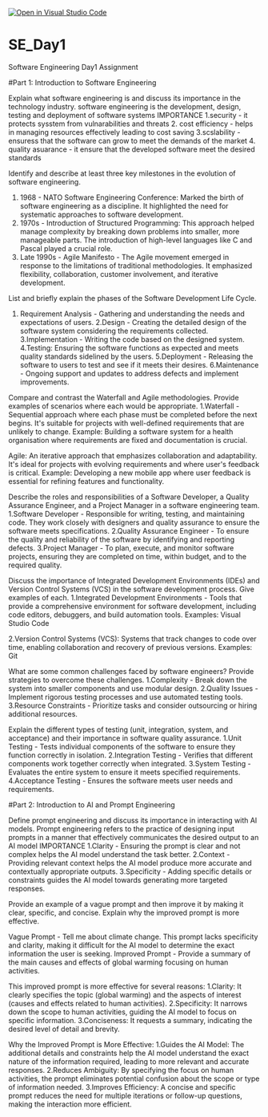 [![Open in Visual Studio Code](https://classroom.github.com/assets/open-in-vscode-2e0aaae1b6195c2367325f4f02e2d04e9abb55f0b24a779b69b11b9e10269abc.svg)](https://classroom.github.com/online_ide?assignment_repo_id=18456376&assignment_repo_type=AssignmentRepo)
# SE_Day1
Software Engineering Day1 Assignment

#Part 1: Introduction to Software Engineering

Explain what software engineering is and discuss its importance in the technology industry.
software engineering is the development, design, testing and deployment of software systems
IMPORTANCE
  1.security - it protects sysstem from vulnarabilities and threats
  2. cost efficiency - helps in managing resources effectively leading to cost saving
  3.scslability - ensuress that the software can grow to meet the demands of the market
  4. quality asuarance - it ensure that the developed software meet the desired standards

Identify and describe at least three key milestones in the evolution of software engineering.
  1. 1968 - NATO Software Engineering Conference: Marked the birth of software engineering as a discipline. It highlighted the need for systematic approaches to software development.
  2. 1970s - Introduction of Structured Programming: This approach helped manage complexity by breaking down problems into smaller, more manageable parts. The introduction of high-level languages like C and Pascal played a crucial role.
  3. Late 1990s - Agile Manifesto - The Agile movement emerged in response to the limitations of traditional methodologies. It emphasized flexibility, collaboration, customer involvement, and iterative development.


List and briefly explain the phases of the Software Development Life Cycle.
  1. Requirement Analysis - Gathering and understanding the needs and expectations of users.
  2.Design - Creating the detailed design of the software system considering the requirements collected.
  3.Implementation - Writing the code based on the designed system.
  4.Testing: Ensuring the software functions as expected and meets quality standards sidelined by the users.
  5.Deployment - Releasing the software to users to test and see if it meets their desires.
  6.Maintenance - Ongoing support and updates to address defects and implement improvements.

Compare and contrast the Waterfall and Agile methodologies. Provide examples of scenarios where each would be appropriate.
  1.Waterfall - Sequential approach where each phase must be completed before the next begins. It's suitable for projects with well-defined requirements that are unlikely to change.
Example: Building a software system for a health organisation where requirements are fixed and documentation is crucial.

Agile: An iterative approach that emphasizes collaboration and adaptability. It's ideal for projects with evolving requirements and where user's feedback is critical.
Example: Developing a new mobile app where user feedback is essential for refining features and functionality.


Describe the roles and responsibilities of a Software Developer, a Quality Assurance Engineer, and a Project Manager in a software engineering team.
  1.Software Developer - Responsible for writing, testing, and maintaining code. They work closely with designers and quality assurance to ensure the software meets specifications.
  2.Quality Assurance Engineer - To ensure the quality and reliability of the software by identifying and reporting defects.
  3.Project Manager - To plan, execute, and monitor software projects, ensuring they are completed on time, within budget, and to the required quality.

Discuss the importance of Integrated Development Environments (IDEs) and Version Control Systems (VCS) in the software development process. Give examples of each.
  1.Integrated Development Environments - Tools that provide a comprehensive environment for software development, including code editors, debuggers, and build automation tools.
Examples: Visual Studio Code

  2.Version Control Systems (VCS): Systems that track changes to code over time, enabling collaboration and recovery of previous versions.
Examples: Git

What are some common challenges faced by software engineers? Provide strategies to overcome these challenges.
  1.Complexity - Break down the system into smaller components and use modular design.
  2.Quality Issues - Implement rigorous testing processes and use automated testing tools.
  3.Resource Constraints - Prioritize tasks and consider outsourcing or hiring additional resources.


Explain the different types of testing (unit, integration, system, and acceptance) and their importance in software quality assurance.
  1.Unit Testing - Tests individual components of the software to ensure they function correctly in isolation.
  2.Integration Testing - Verifies that different components work together correctly when integrated.
  3.System Testing - Evaluates the entire system to ensure it meets specified requirements.
  4.Acceptance Testing - Ensures the software meets user needs and requirements.



#Part 2: Introduction to AI and Prompt Engineering


Define prompt engineering and discuss its importance in interacting with AI models.
Prompt engineering refers to the practice of designing input prompts in a manner that effectively communicates the desired output to an AI model
                            IMPORTANCE
  1.Clarity - Ensuring the prompt is clear and not complex helps the AI model understand the task better.
  2.Context - Providing relevant context helps the AI model produce more accurate and contextually appropriate outputs.
  3.Specificity - Adding specific details or constraints guides the AI model towards generating more targeted responses.


Provide an example of a vague prompt and then improve it by making it clear, specific, and concise. Explain why the improved prompt is more effective.

  Vague Prompt - Tell me about climate change.
This prompt lacks specificity and clarity, making it difficult for the AI model to determine the exact information the user is seeking.
    Improved Prompt - Provide a summary of the main causes and effects of global warming focusing on human activities.
    
This improved prompt is more effective for several reasons:
  1.Clarity: It clearly specifies the topic (global warming) and the aspects of interest (causes and effects related to human activities).
  2.Specificity: It narrows down the scope to human activities, guiding the AI model to focus on specific information.
  3.Conciseness: It requests a summary, indicating the desired level of detail and brevity.

Why the Improved Prompt is More Effective:
  1.Guides the AI Model: The additional details and constraints help the AI model understand the exact nature of the information required, leading to more relevant and accurate responses.
  2.Reduces Ambiguity: By specifying the focus on human activities, the prompt eliminates potential confusion about the scope or type of information needed.
  3.Improves Efficiency: A concise and specific prompt reduces the need for multiple iterations or follow-up questions, making the interaction more efficient.
